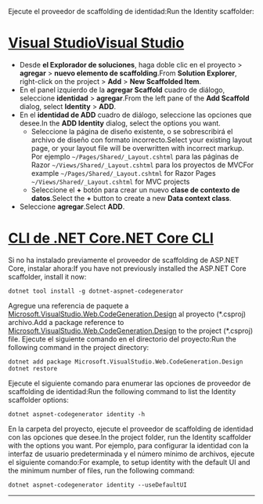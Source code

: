 <span data-ttu-id="fa1a8-101">Ejecute el proveedor de scaffolding de identidad:</span><span class="sxs-lookup"><span data-stu-id="fa1a8-101">Run the Identity scaffolder:</span></span>

# <a name="visual-studiotabvisual-studio"></a>[<span data-ttu-id="fa1a8-102">Visual Studio</span><span class="sxs-lookup"><span data-stu-id="fa1a8-102">Visual Studio</span></span>](#tab/visual-studio)

* <span data-ttu-id="fa1a8-103">Desde **el Explorador de soluciones**, haga doble clic en el proyecto > **agregar** > **nuevo elemento de scaffolding**.</span><span class="sxs-lookup"><span data-stu-id="fa1a8-103">From **Solution Explorer**, right-click on the project > **Add** > **New Scaffolded Item**.</span></span>
* <span data-ttu-id="fa1a8-104">En el panel izquierdo de la **agregar Scaffold** cuadro de diálogo, seleccione **identidad** > **agregar**.</span><span class="sxs-lookup"><span data-stu-id="fa1a8-104">From the left pane of the **Add Scaffold** dialog, select **Identity** > **ADD**.</span></span>
* <span data-ttu-id="fa1a8-105">En el **identidad de ADD** cuadro de diálogo, seleccione las opciones que desee.</span><span class="sxs-lookup"><span data-stu-id="fa1a8-105">In the **ADD Identity** dialog, select the options you want.</span></span>
  * <span data-ttu-id="fa1a8-106">Seleccione la página de diseño existente, o se sobrescribirá el archivo de diseño con formato incorrecto.</span><span class="sxs-lookup"><span data-stu-id="fa1a8-106">Select your existing layout page, or your layout file will be overwritten with incorrect markup.</span></span> <span data-ttu-id="fa1a8-107">Por ejemplo `~/Pages/Shared/_Layout.cshtml` para las páginas de Razor `~/Views/Shared/_Layout.cshtml` para los proyectos de MVC</span><span class="sxs-lookup"><span data-stu-id="fa1a8-107">For example `~/Pages/Shared/_Layout.cshtml` for Razor Pages `~/Views/Shared/_Layout.cshtml` for MVC projects</span></span>
  * <span data-ttu-id="fa1a8-108">Seleccione el **+** botón para crear un nuevo **clase de contexto de datos**.</span><span class="sxs-lookup"><span data-stu-id="fa1a8-108">Select the **+** button to create a new **Data context class**.</span></span>
* <span data-ttu-id="fa1a8-109">Seleccione **agregar**.</span><span class="sxs-lookup"><span data-stu-id="fa1a8-109">Select **ADD**.</span></span>

# <a name="net-core-clitabnetcore-cli"></a>[<span data-ttu-id="fa1a8-110">CLI de .NET Core</span><span class="sxs-lookup"><span data-stu-id="fa1a8-110">.NET Core CLI</span></span>](#tab/netcore-cli)

<span data-ttu-id="fa1a8-111">Si no ha instalado previamente el proveedor de scaffolding de ASP.NET Core, instalar ahora:</span><span class="sxs-lookup"><span data-stu-id="fa1a8-111">If you have not previously installed the ASP.NET Core scaffolder, install it now:</span></span>

```cli
dotnet tool install -g dotnet-aspnet-codegenerator
```

<span data-ttu-id="fa1a8-112">Agregue una referencia de paquete a [Microsoft.VisualStudio.Web.CodeGeneration.Design](https://www.nuget.org/packages/Microsoft.VisualStudio.Web.CodeGeneration.Design/) al proyecto (\*.csproj) archivo.</span><span class="sxs-lookup"><span data-stu-id="fa1a8-112">Add a package reference to [Microsoft.VisualStudio.Web.CodeGeneration.Design](https://www.nuget.org/packages/Microsoft.VisualStudio.Web.CodeGeneration.Design/) to the project (\*.csproj) file.</span></span> <span data-ttu-id="fa1a8-113">Ejecute el siguiente comando en el directorio del proyecto:</span><span class="sxs-lookup"><span data-stu-id="fa1a8-113">Run the following command in the project directory:</span></span>

```cli
dotnet add package Microsoft.VisualStudio.Web.CodeGeneration.Design
dotnet restore
```

<span data-ttu-id="fa1a8-114">Ejecute el siguiente comando para enumerar las opciones de proveedor de scaffolding de identidad:</span><span class="sxs-lookup"><span data-stu-id="fa1a8-114">Run the following command to list the Identity scaffolder options:</span></span>

```cli
dotnet aspnet-codegenerator identity -h
```

<span data-ttu-id="fa1a8-115">En la carpeta del proyecto, ejecute el proveedor de scaffolding de identidad con las opciones que desee.</span><span class="sxs-lookup"><span data-stu-id="fa1a8-115">In the project folder, run the Identity scaffolder with the options you want.</span></span> <span data-ttu-id="fa1a8-116">Por ejemplo, para configurar la identidad con la interfaz de usuario predeterminada y el número mínimo de archivos, ejecute el siguiente comando:</span><span class="sxs-lookup"><span data-stu-id="fa1a8-116">For example, to setup identity with the default UI and the minimum number of files, run the following command:</span></span>

```cli
dotnet aspnet-codegenerator identity --useDefaultUI
```

---
